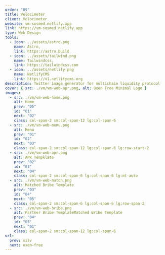 ```yaml
---
order: "09"
title: Velocimeter
client: Velocimeter
website: vm-sosmed.netlify.app
link: https://vm-sosmed.netlify.app
type: Web Design
tools:
  - icon: ../assets/astro.png
    name: Astro,
    link: https://astro.build
  - icon: ../assets/tailwind.png
    name: Tailwindcss,
    link: https://tailwindcss.com
  - icon: ../assets/netlify.png
    name: NetlifyCMS
    link: https://v1.netlifycms.org
description: Twitter image generator for multichain liquidity protocol Velocimeter.
cover: { src: ./vm/vm-web-apr.png, alt: Oxen Free Minimal Logo }
images:
  - src: ./vm/vm-web-home.png
    alt: Home
    prev: "05"
    id: "01"
    next: "02"
    class: col-span-2 sm:col-span-12 lg:col-span-6
  - src: ./vm/vm-web-menu.png
    alt: Menu
    prev: "01"
    id: "02"
    next: "03"
    class: col-span-2 sm:col-span-12 lg:col-span-6 lg:row-start-2
  - src: ./vm/vm-web-apr.png
    alt: APR Tempklate
    prev: "02"
    id: "03"
    next: "04"
    class: col-span-2 sm:col-span-6 lg:col-span-6 lg:mt-auto
  - src: ./vm/vm-web-match.png
    alt: Matched Bribe Template
    prev: "03"
    id: "04"
    next: "05"
    class: col-span-2 sm:col-span-6 lg:col-span-6 lg:row-span-2
  - src: ./vm/vm-web-bribe.png
    alt: Partner Bribe TemplateMatched Bribe Template
    prev: "04"
    id: "05"
    next: "01"
    class: col-span-2 sm:col-span-12 lg:col-span-6
url:
  prev: silv
  next: oxen-free
---
```

